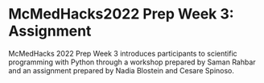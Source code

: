 # McMedHacks2022 Prep Week 3: Assignment
McMedHacks 2022 Prep Week 3 introduces participants to scientific programming with Python through a workshop prepared by Saman Rahbar and an assignment prepared by Nadia Blostein and Cesare Spinoso.
